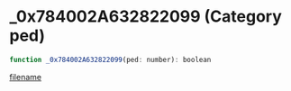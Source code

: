 # _0x784002A632822099 (Category ped)

```js
function _0x784002A632822099(ped: number): boolean
```

[filename](_0x784002A632822099_m.md ':include')